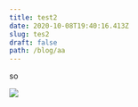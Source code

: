 ```yaml
---
title: test2
date: 2020-10-08T19:40:16.413Z
slug: tes2
draft: false
path: /blog/aa
---
```

so

![](/images/スクリーンショット-2020-05-15-21.16.35.png)